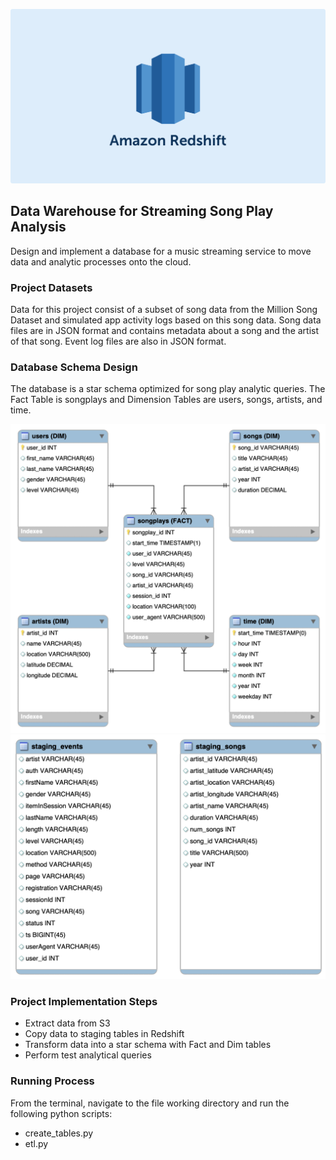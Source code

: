 ![](../png/amazon-redshift.png?raw=true)

## Data Warehouse for Streaming Song Play Analysis

Design and implement a database for a music streaming service to move data and
analytic processes onto the cloud.

### Project Datasets

Data for this project consist of a subset of song data from the Million Song
Dataset and simulated app activity logs based on this song data. Song data files
are in JSON format and contains metadata about a song and the artist of that
song. Event log files are also in JSON format.

### Database Schema Design

The database is a star schema optimized for song play analytic queries. The Fact
Table is songplays and Dimension Tables are users, songs, artists, and time.

![](../png/03-er-diagram-star.png?raw=true)
![](../png/03-er-diagram-staging.png?raw=true)

### Project Implementation Steps

* Extract data from S3
* Copy data to staging tables in Redshift
* Transform data into a star schema with Fact and Dim tables
* Perform test analytical queries

### Running Process
From the terminal, navigate to the file working directory and run the following python scripts:
* create_tables.py
* etl.py
